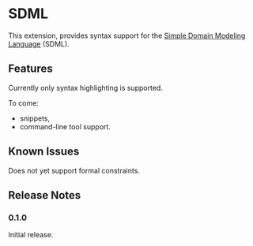 # SDML

This extension, provides syntax support for the [Simple Domain Modeling Language](https://sdml.io) (SDML).

## Features

Currently only syntax highlighting is supported.

To come:

- snippets,
- command-line tool support.

## Known Issues

Does not yet support formal constraints.

## Release Notes

### 0.1.0

Initial release.
